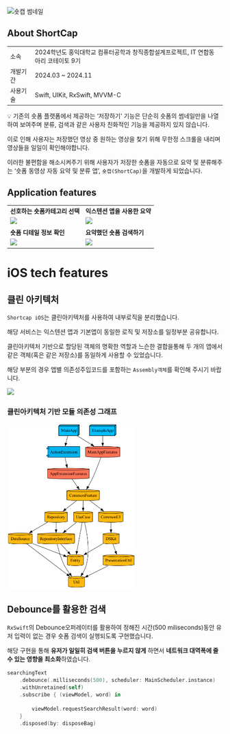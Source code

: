 ![숏캡 썸네일](https://github.com/user-attachments/assets/4c40e92d-38a2-4363-bf7b-a5dd250b3514)

## About ShortCap

<table>
    <tr>
        <td><span>소속</span></td>
        <td><span>2024학년도 홍익대학교 컴퓨터공학과 창직종합설계프로젝트, IT 연합동아리 코테이토 9기</span></td>
    </tr>
    <tr>
        <td><span>개발기간</span></td>
        <td><span>2024.03 ~ 2024.11</span></td>
    </tr>
    <tr>
        <td><span>사용기술</span></td>
        <td><span>Swift, UIKit, RxSwift, MVVM-C</span></td>
    </tr>
</table>

💡 기존의 숏폼 플랫폼에서 제공하는 ‘저장하기’ 기능은 단순히 숏폼의 썸네일만을 나열하여 보여주며 분류, 검색과 같은 사용자 친화적인 기능을 제공하지 있지 않습니다.

이로 인해 사용자는 저장했던 영상 중 원하는 영상을 찾기 위해 무한정 스크롤을 내리며 영상들을 일일이 확인해야합니다.

이러한 불편함을 해소시켜주기 위해 사용자가 저장한 숏폼을 자동으로 요약 및 분류해주는 ‘숏폼 동영상 자동 요약 및 분류 앱’, `숏캡(ShortCap)`을 개발하게 되었습니다. 


## Application features

<table>
<tr>
    <td>
        <b>선호하는 숏폼카테고리 선택</b>
    </td>
    <td>
        <b>익스텐션 앱을 사용한 요약</b>
    </td>
</tr>    
    <tr>
        <td>
            <img src="https://github.com/user-attachments/assets/0b37db05-d2ca-4cfd-bda3-0c01c7a89c0c" width=300 />
        </td>
        <td>
            <img src="https://github.com/user-attachments/assets/051340f5-1cfe-4fcf-89a4-80fe2dbddc78" width=300 />
        </td>
    </tr>
    <tr>
        <td>
            <b>숏폼 디테일 정보 확인</b>
        </td>
        <td>
            <b>요약했던 숏폼 검색하기</b>
        </td>
    </tr>
    <tr>
        <td>
            <img src="https://github.com/user-attachments/assets/fb6fa297-825b-4280-bcf8-aa9f89cbe36f" width=300 />
        </td>
        <td>
            <img src="https://github.com/user-attachments/assets/cb283284-1799-4891-a82a-5762faf6ff9a" width=300 />
        </td>
    </tr>
</table>
    



# iOS tech features

## 클린 아키텍처

`Shortcap iOS`는 클린아키텍처를 사용하여 내부로직을 분리했습니다.

해당 서비스는 익스텐션 앱과 기본앱이 동일한 로직 및 저장소를 일정부분 공유합니다. 

클린아키텍처 기반으로 할당된 객체의 명확한 역할과 느슨한 결합을통해 두 개의 앱에서 같은 객체(혹은 같은 저장소)를 동일하게 사용할 수 있었습니다.

해당 부분의 경우 앱별 의존성주입코드를 포함하는 `Assembly객체`를 확인해 주시기 바랍니다.

<img src="https://github.com/user-attachments/assets/b778efae-d488-4e39-857f-826002940b18" width=500 />


### 클린아키텍처 기반 모듈 의존성 그래프
<img src="https://github.com/HongikGraduationProject/Frontend/blob/develop/Docs/ModuleDependency/graph.png" width=300>


## Debounce를 활용한 검색

`RxSwift`의 Debounce오퍼레이터를 활용하여 정해진 시간(500 miliseconds)동안 유저 입력이 없는 경우 숏폼 검색이 실행되도록 구현했습니다.

해당 구현을 통해 **유저가 일일히 검색 버튼을 누르지 않게** 하면서 **네트워크 대역폭에 줄 수 있는 영향을 최소화**하였습니다.

```swift
searchingText
    .debounce(.milliseconds(500), scheduler: MainScheduler.instance)
    .withUnretained(self)
    .subscribe { (viewModel, word) in
        
        viewModel.requestSearchResult(word: word)
    }
    .disposed(by: disposeBag)
```
